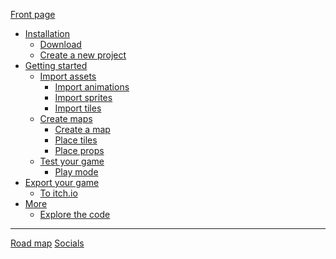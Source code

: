 [Front page](./front_page.md)
- [Installation]()
    - [Download](./download.md)
    - [Create a new project](./new_project.md)
- [Getting started]()
    - [Import assets]()
        - [Import animations](./import_spritesheet.md)
        - [Import sprites]()
        - [Import tiles](./import_tileset.md)
    - [Create maps]()
        - [Create a map](./new_map.md)
        - [Place tiles](./place_tiles.md)
        - [Place props](./place_props.md)
    - [Test your game]()
        - [Play mode]()
- [Export your game]()
    - [To itch.io](./export_to_itchio.md)
- [More]()
    - [Explore the code](./code.md)
----
[Road map](https://trello.com/b/PIzgsYov/rpg-power-forge-road-map)
[Socials](https://twitter.com/RPGPowerForge?s=20)
